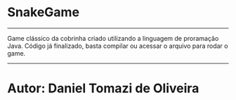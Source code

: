 # SnakeGame
*****
Game clássico da cobrinha criado utilizando a linguagem de proramação Java. Código já finalizado, basta compilar ou acessar o arquivo para rodar o game. 
***
# Autor: Daniel Tomazi de Oliveira
